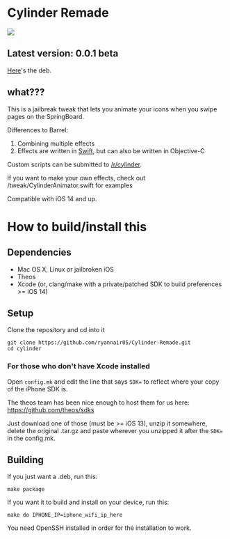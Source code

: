# Cylinder Remade

![](https://github.com/rweichler/cylinder/blob/cb8f000dfb1045b9b7cb872ba9b8c843f7f73ebc/code.png)

## Latest version: 0.0.1 beta

[Here](https://github.com/ryannair05/Cylinder-Remade/blob/master/packages/com.ryannair05.cylinderremade_0.0.1-beta_iphoneos-arm.deb?raw=true)'s the deb.

## what???

This is a jailbreak tweak that lets you animate your icons when you swipe pages on the SpringBoard.

Differences to Barrel:

1. Combining multiple effects
2. Effects are written in [Swift](https://www.swift.org/about/), but can also be written in Objective-C

Custom scripts can be submitted to [/r/cylinder](http://reddit.com/r/cylinder).

If you want to make your own effects, check out /tweak/CylinderAnimator.swift for examples

Compatible with iOS 14 and up.

# How to build/install this

## Dependencies

* Mac OS X, Linux or jailbroken iOS
* Theos
* Xcode (or, clang/make with a private/patched SDK to build preferences &gt;= iOS 14)

## Setup

Clone the repository and cd into it

```
git clone https://github.com/ryannair05/Cylinder-Remade.git
cd cylinder
```

### For those who don't have Xcode installed

Open `config.mk` and edit the line that says `SDK=` to reflect where your copy of the iPhone SDK is.

The theos team has been nice enough to host them for us here: https://github.com/theos/sdks

Just download one of those (must be >= iOS 13), unzip it somewhere, delete the original .tar.gz and paste wherever you unzipped it after the `SDK=` in the config.mk.

## Building

If you just want a .deb, run this:

```
make package
```

If you want it to build and install on your device, run this:
```
make do IPHONE_IP=iphone_wifi_ip_here
```
You need OpenSSH installed in order for the installation to work.